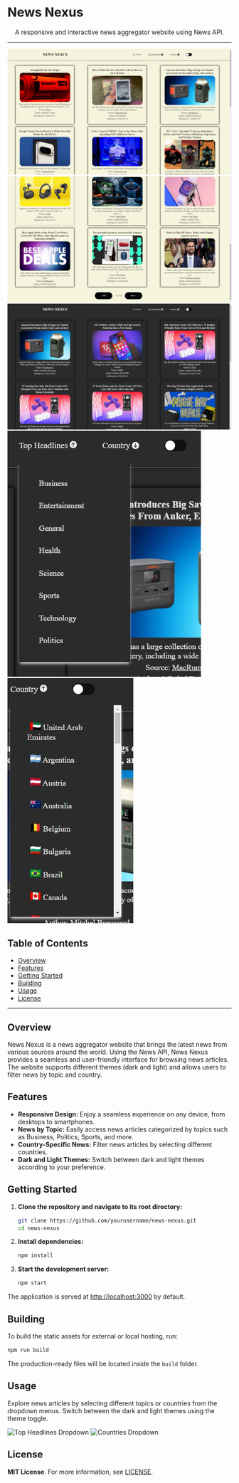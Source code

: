 # News Nexus

<div align="center">
  <p>A responsive and interactive news aggregator website using News API.</p>
</div>

- - -
![Home Page Light Theme](https://github.com/easyvansh/News-Nexus/blob/main/screenshots/Home%20Page%20Light%20Theme.JPG)
![Multiple Pages Options](https://github.com/easyvansh/News-Nexus/blob/main/screenshots/%5BHome%20Page%20Multiple%20Pages%20Options.JPG)
![Home Page Dark Theme](https://github.com/easyvansh/News-Nexus/blob/main/screenshots/Home%20Page%20Dark%20Theme.JPG)
![Top Headlines Dropdown](https://github.com/easyvansh/News-Nexus/blob/main/screenshots/Top%20Headlines%20Dropdown.JPG)
![Countries Dropdown](https://github.com/easyvansh/News-Nexus/blob/main/screenshots/Countries%20Dropdown.JPG)

## Table of Contents

- [Overview](#overview)
- [Features](#features)
- [Getting Started](#getting-started)
- [Building](#building)
- [Usage](#usage)
- [License](#license)

- - -

## Overview

News Nexus is a news aggregator website that brings the latest news from various sources around the world. Using the News API, News Nexus provides a seamless and user-friendly interface for browsing news articles. The website supports different themes (dark and light) and allows users to filter news by topic and country.

## Features

- **Responsive Design:** Enjoy a seamless experience on any device, from desktops to smartphones.
- **News by Topic:** Easily access news articles categorized by topics such as Business, Politics, Sports, and more.
- **Country-Specific News:** Filter news articles by selecting different countries.
- **Dark and Light Themes:** Switch between dark and light themes according to your preference.

## Getting Started

1. **Clone the repository and navigate to its root directory:**
   ```bash
   git clone https://github.com/yourusername/news-nexus.git
   cd news-nexus
   ```

2. **Install dependencies:**
   ```bash
   npm install
   ```

3. **Start the development server:**
   ```bash
   npm start
   ```

The application is served at [http://localhost:3000](http://localhost:3000) by default.

## Building

To build the static assets for external or local hosting, run:
```bash
npm run build
```
The production-ready files will be located inside the `build` folder.

## Usage

Explore news articles by selecting different topics or countries from the dropdown menus. Switch between the dark and light themes using the theme toggle.

![Top Headlines Dropdown](path_to_image)
![Countries Dropdown](path_to_image)

## License

**MIT License**. For more information, see [LICENSE](https://github.com/yourusername/news-nexus/blob/main/LICENSE).